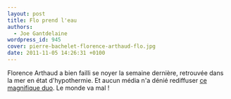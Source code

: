 ```yaml
---
layout: post
title: Flo prend l'eau
authors:
  - Joe Gantdelaine
wordpress_id: 945
cover: pierre-bachelet-florence-arthaud-flo.jpg
date: 2011-11-05 14:26:31 +0100
---
```


Florence Arthaud a bien failli se noyer la semaine dernière, retrouvée dans la
mer en état d'hypothermie. Et aucun média n'a dénié rediffuser
[ce magnifique duo](http://www.youtube.com/watch?v=QJBBkrpMAW0). Le monde va
mal !
